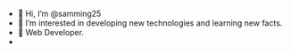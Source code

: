 - 👋 Hi, I’m @samming25
- 👀 I’m interested in developing new technologies and learning new facts.
- 🌱 Web Developer.
-  

<!---
samming25/samming25 is a ✨ special ✨ repository because its `README.md` (this file) appears on your GitHub profile.
You can click the Preview link to take a look at your changes.
--->
